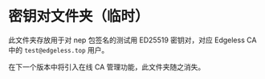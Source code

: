 # 密钥对文件夹（临时）
此文件夹存放用于对 nep 包签名的测试用 ED25519 密钥对，对应 Edgeless CA 中的 `test@edgeless.top` 用户。

在下一个版本中将引入在线 CA 管理功能，此文件夹随之消失。